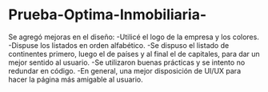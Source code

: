 # Prueba-Optima-Inmobiliaria-

Se agregó mejoras en el diseño:
-Utilicé el logo de la empresa y los colores.
-Dispuse los listados en orden alfabético.
-Se dispuso el listado de continentes primero, luego el de países
y al final el de capitales, para dar un mejor sentido al usuario.
-Se utilizaron buenas prácticas y se intento no redundar en código.
-En general, una mejor disposición de UI/UX para hacer la página más
amigable al usuario.
